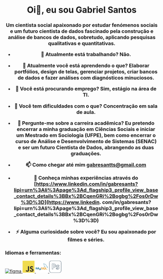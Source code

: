 <h1 align="center">Oi👋, eu sou Gabriel Santos</h1>
<h3 align="center">Um cientista social apaixonado por estudar fenómenos sociais e um futuro cientista de dados fascinado pela construção e análise de bancos de dados, sobretudo, aplicando pesquisas qualitativas e quantitativas. </ h3>

- 🔭 Atualmente está trabalhando? **Não.**

- 🌱 Atualmente você está aprendendo o que? **Elaborar portfólios, design de telas, gerenciar projetos, criar bancos de dados e fazer análises com diagnósticos minuciosos.**

- 👯 Você está procurando emprego? **Sim, estágio na área de TI.**

- 🤝 Você tem dificuldades com o que? **Concentração em sala de aula.**

- 💬 Pergunte-me sobre a carreira acadêmica? **Eu pretendo encerrar a minha graduação em Ciências Sociais e iniciar um Mestrado em Sociologia (UFPE), bem como encerrar o curso de Análise e Desenvolvimento de Sistemas (SENAC) e ser um futuro Cientista de Dados, abrangendo as duas graduações.**

- 📫 Como chegar até mim **gabresantts@gmail.com**

- 📄 Conheça minhas experiências através do [https://www.linkedin.com/in/gabresants?lipi=urn%3Ali%3Apage%3Ad_flagship3_profile_view_base_contact_details%3BBx%2BCqenGRi%2Bogbg%2Fos0rDw%3D%3D](https://www.linkedin. com/in/gabresants?lipi=urn%3Ali%3Apage%3Ad_flagship3_profile_view_base_contact_details%3BBx%2BCqenGRi%2Bogbg%2Fos0rDw%3D%3D)

- ⚡ Alguma curiosidade sobre você? **Eu sou apaixonado por filmes e séries.**

<h3 align="left">Idiomas e ferramentas:</h3>
<p align="left"> <a href="https://www.figma.com/" target="_blank" rel="noreferrer"> <img src="https://www.vectorlogo.zone/logos/figma/figma-icon.svg" alt="figma" width="40" height="40"/> </a> <a href="https://developer.mozilla.org/en-US/docs/Web/JavaScript" target="_blank" rel="noreferrer"> <img src="https://raw.githubusercontent.com/devicons/devicon/master/icons/javascript/javascript-original.svg" alt="javascript" width="40" height="40"/> </a> <a href="https://www.mysql.com/" target="_blank" rel="noreferrer"> <img src="https://raw.githubusercontent.com/devicons/devicon/master/icons/mysql/mysql-original-wordmark.svg" alt="mysql" width="40" height="40"/> </a> <a href="https://www.photoshop.com/en" target="_blank" rel="noreferrer"> <img src="https://raw.githubusercontent.com/devicons/devicon/master/icons/photoshop/photoshop-line.svg" alt="photoshop" width="40" height="40"/> </a> </p>

